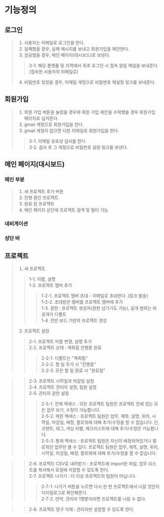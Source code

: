 # 기능정의
## 로그인
> 1. 사용자는 이메일로 로그인을 한다.
> 2. 실패했을 경우, 실패 메시지를 보내고 회원가입을 제안한다.
> 3. 성공했을 경우, 메인 페이지(대시보드)로 보낸다.
> > 3-1. 해당 플랫폼 및 지역에서 최초 로그인 시 접속 알림 메일을 보내준다. (접속한 사용자의 이메일로)   
> 4. 비밀번호 잊었을 경우, 이메일 계정으로 비밀번호 재설정 링크를 보내준다.

## 회원가입
> 1. 회원 가입 버튼을 눌렀을 경우와 회원 가입 제안을 수락했을 경우 회원가입 페이지로 넘겨준다.
> 2. gmail 계정으로 회원가입을 한다.   
> 3. gmail 계정이 없으면 다른 이메일로 회원가입을 한다.   
> > 3-1. 이메일 유효성 검사를 한다.   
> > 3-2. 검사 후 그 계정으로 비밀번호 설정 링크를 보낸다.   

## 메인 페이지(대시보드)
### 메인 부분
> 1. 새 프로젝트 추가 버튼    
> 2. 진행 중인 프로젝트   
> 3. 완료 된 프로젝트
> 4. 메인 페이지 상단에 프로젝트 검색 및 필터 기능    
### 네비게이션   
### 상단 바   

## 프로젝트
> 1. 새 프로젝트   
> > 1-1. 이름, 설명   
> > 1-2. 프로젝트 멤버 추가   
> > > 1-2-1. 프로젝트 멤버 초대 - 이메일로 초대한다. (링크 발송)   
> > > 1-2-2. 초대받은 멤버를 프로젝트 멤버에 추가    
> > 1-3. 권한 : 프로젝트 생성자(권한 넘기기도 가능), 공개 범위는 비공개가 디폴트             
> > 1-4. 칸반 보드 기반의 프로젝트 생성       
> 2. 프로젝트 설정
> > 2-1. 프로젝트 이름 변경, 설명 추가    
> > 2-2. 프로젝트 상태 : 계획됨 진행중 완료 
> > > 2-2-1. 디폴트는 "계획됨"       
> > > 2-2-2. 할 일 추가 시 "진행중"         
> > > 2-2-3. 모든 할 일 완료 시 "완료됨"

> > 2-3. 프로젝트 시작일과 마감일 설정    
> > 2-4. 프로젝트 관리자 설정, 팀원 설정    
> > 2-5. 관리자 권한 설정
> > > 2-5-1. 전체 엑세스 : 모든 프로젝트 팀원은 프로젝트 안에 있는 모든 업무 보기, 수정이 가능합니다.    
> > > 2-5-2. 제한 엑세스 : 프로젝트 팀원은 업무, 제목, 설명, 위치, 시작일, 마감일, 배정, 팔로워에 대해 추가/수정을 할 수 없습니다. 단, 코멘트, 태그, 색상 라벨, 체크리스트에 대해 추가/수정은 가능합니다.   
> > > 2-5-3. 통제 엑세스 : 프로젝트 팀원은 자신이 배정되어있거나 팔로워인 업무만 볼 수 있다. 프로젝트 팀원은 업무, 제목, 설명, 위치, 시작일, 마감일, 배정, 팔로워에 대해 추가/수정을 할 수 없습니다.   

> > 2-6. 프로젝트 CSV로 내려받기 : 프로젝트에 import한 파일, 업무 리스트를 복사해서 로컬에 저장할 수 있도록 한다.   
> > 2-7. 프로젝트 나가기 : 더 이상 프로젝트의 팀원이 아닙니다.
> > > 2-7-1. 나가기 버튼을 누르면 다시 한 번 프로젝트에서 나갈 것인지 다이얼로그로 확인해준다.    
> > > 2-7-2. 만약, 관리자 1명뿐이라면 프로젝트를 나갈 수 없다.   


> > 2-8. 프로젝트 영구 삭제 : 관리자만 설정할 수 있도록 한다.


